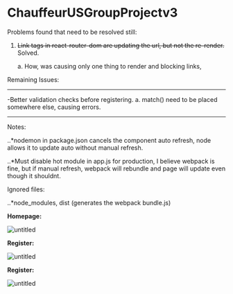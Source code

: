 # ChauffeurUSGroupProjectv3

Problems found that need to be resolved still:

1. ~~Link tags in react-router-dom are updating the url, but not the re-render.~~ Solved.

   a. How, <Switch> was causing only one thing to render and blocking links,

Remaining Issues:

---

-Better validation checks before registering.
a. match() need to be placed somewhere else, causing errors.

---

Notes:

..\*nodemon in package.json cancels the component auto refresh, node allows it to update auto without manual refresh.

..\*Must disable hot module in app.js for production, I believe webpack is fine, but if manual refresh, webpack will rebundle and page will update even though it shouldnt.

Ignored files:

..\*node_modules, dist (generates the webpack bundle.js)

**Homepage:**

![untitled](https://user-images.githubusercontent.com/12276056/44954791-49109e80-ae76-11e8-9e44-7ff6c5f9b557.png)

**Register:**

![untitled](https://user-images.githubusercontent.com/12276056/45071156-ebad6500-b0a2-11e8-9a01-142d25df0d4a.png)

**Register:**

![untitled](https://user-images.githubusercontent.com/12276056/45217452-17cb1080-b272-11e8-9f00-a1689e4601cd.png)
